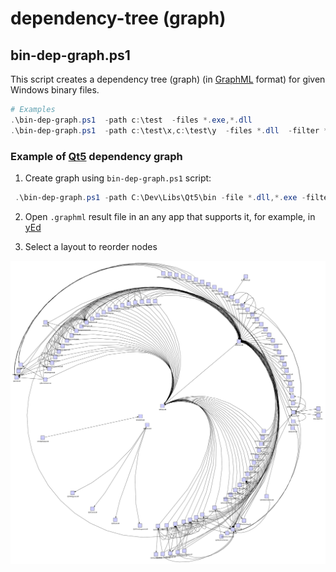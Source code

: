 # dependency-tree (graph)

## bin-dep-graph.ps1

This script creates a dependency tree (graph) (in [GraphML][1] format) for given Windows binary files.

```PowerShell
# Examples
.\bin-dep-graph.ps1  -path c:\test  -files *.exe,*.dll
.\bin-dep-graph.ps1  -path c:\test\x,c:\test\y  -files *.dll  -filter *d.dll
```
### Example of [Qt5][2] dependency graph

1. Create graph using `bin-dep-graph.ps1` script:

```PowerShell
 .\bin-dep-graph.ps1 -path C:\Dev\Libs\Qt5\bin -file *.dll,*.exe -filter *d.dll,*d.exe
```

2. Open `.graphml` result file in an any app that supports it, for example, in [yEd][3]

3. Select a layout to reorder nodes

![Qt5 graph](./images/qt5-graph.svg)


[1]: https://en.wikipedia.org/wiki/GraphML  "GraphML"
[2]: https://www.qt.io/  "Qt5 Framework"
[3]: https://www.yworks.com/products/yed  "yEd Graph Editor"
